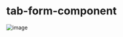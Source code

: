 # tab-form-component
![image](https://github.com/user-attachments/assets/3150e2c5-e874-40bd-9728-2d8d6ad750f1)

